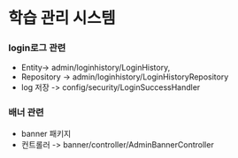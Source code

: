 # 학습 관리 시스템

### login로그 관련
- Entity-> admin/loginhistory/LoginHistory, 
- Repository -> admin/loginhistory/LoginHistoryRepository
- log 저장 -> config/security/LoginSuccessHandler

### 배너 관련
- banner 패키지
- 컨트롤러 -> banner/controller/AdminBannerController